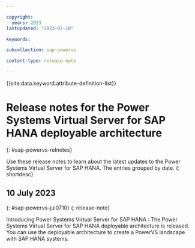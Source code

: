 ```yaml
---

copyright:
  years: 2023
lastupdated: "2023-07-10"

keywords: 

subcollection: sap-powervs

content-type: release-note

---
```


{{site.data.keyword.attribute-definition-list}}

# Release notes for the Power Systems Virtual Server for SAP HANA deployable architecture
{: #sap-powervs-relnotes}

Use these release notes to learn about the latest updates to the Power Systems Virtual Server for SAP HANA. The entries grouped by date.
{: shortdesc}

## 10 July 2023
{: #sap-powervs-jul0710}
{: release-note}

Introducing Power Systems Virtual Server for SAP HANA
:   The Power Systems Virtual Server for SAP HANA deployable architecture is released. You can use the deployable architecture to create a PowerVS landscape with SAP HANA systems.
